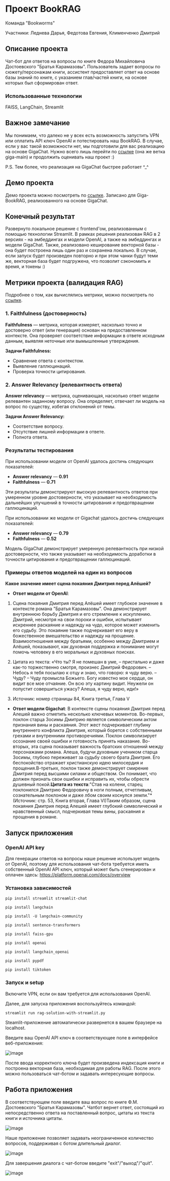 # Проект BookRAG

Команда "Bookworms"

Участники: Леднева Дарья, Федотова Евгения, Клименченко Дмитрий

## Описание проекта

Чат-бот для ответов на вопросы по книге Федора Михайловича Достоевского "Братья Карамазовы". Пользователь
задает вопросы по сюжету/персонажам книги, ассистент предоставляет ответ на основе базы знаний по книге, с указанием
глав/частей книги, на основе которых был сформирован ответ.

### Использованные технологии

FAISS, LangChain, Streamlit

## Важное замечание

Мы понимаем, что далеко не у всех есть возможность запустить VPN или оплатить API ключ OpenAI и потестировать наш BookRAG. В случае, если у вас такой возможности нет, мы подготовили для вас реализацию на основе GigaChat. Нужно всего лишь перейти по [ссылке](https://github.com/LadaNikitina/BookRAG/tree/giga-main) (она же ветка giga-main) и продолжить оценивать наш проект :) 

P.S. Тем более, что реализация на GigaChat быстрее работает ^_^

## Демо проекта

Демо проекта можно посмотреть по [ссылке](https://drive.google.com/file/d/1vo0ggH95uGgEKx4H_Fntg8SOLOCva6tk/view?usp=sharing). Записано для Giga-BookRAG, реализованного на основе GigaChat.

## Конечный результат

Развернуто локальное решение с frontend'ом, реализованным с помощью технологии Streamlit. В рамках решения реализован RAG в 2 версиях - на эмбеддингах и модели OpenAI, а также на эмбеддингах и модели GigaChat. Также, реализовано кеширование векторной базы - она будет построена лишь один раз и сохранена локально. В случае, если запуск будет произведен повторно и при этом чанки будут теми же, векторная база будет подгружена, что позволит сэкономить и время, и токены :)

## Метрики проекта (валидация RAG)

Подробнее о том, как вычислялись метрики, можно посмотреть по [ссылке](https://github.com/LadaNikitina/BookRAG/tree/metrics).

### **1. Faithfulness (достоверность)**  
**Faithfulness** — метрика, которая измеряет, насколько точно и достоверно ответ (или генерация) основан на предоставленном контексте. Она проверяет соответствие информации в ответе исходным данным, выявляя неточные или вымышленные утверждения.  

**Задачи Faithfulness:**  
- Сравнение ответа с контекстом.  
- Выявление галлюцинаций.  
- Проверка точности цитирования.  

### **2. Answer Relevancy (релевантность ответа)**  
**Answer relevancy** — метрика, оценивающая, насколько ответ модели релевантен заданному вопросу. Она определяет, отвечает ли модель на вопрос по существу, избегая отклонений от темы.  

**Задачи Answer Relevancy:**  
- Соответствие вопросу.  
- Отсутствие лишней информации в ответе.  
- Полнота ответа.  

### **Результаты тестирования**  
При использовании модели от OpenAI удалось достичь следующих показателей:  
- **Answer relevancy** — **0.91**  
- **Faithfulness** — **0.71**  

Эти результаты демонстрируют высокую релевантность ответов при умеренном уровне достоверности, что указывает на необходимость дальнейших улучшений в точности цитирования и предотвращении галлюцинаций.  

При использовании же модели от Gigachat удалось достичь следующих показателей:  
- **Answer relevancy** — **0.79**  
- **Faithfulness** — **0.52**

Модель GigaChat демонстрирует умеренную релевантность при низкой достоверности, что также указывает на необходимость доработки в точности цитирования и предотвращении галлюцинаций.

### **Примеры ответов моделей на один из вопросов** 
**Какое значение имеет сцена покаяния Дмитрия перед Алёшей?**
- **Ответ модели от OpenAI**:
1. Сцена покаяния Дмитрия перед Алёшей имеет глубокое значение в контексте романа "Братья Карамазовы". Она демонстрирует внутреннюю борьбу Дмитрия и его стремление к искуплению. Дмитрий, несмотря на свои пороки и ошибки, испытывает искреннее раскаяние и надежду на чудо, которое может изменить его судьбу. Это покаяние также подчеркивает его веру в божественное вмешательство и надежду на прощение. Взаимоотношения между братьями, особенно между Дмитрием и Алёшей, показывают, как духовная поддержка и понимание могут помочь человеку в его моральных и духовных поисках.

2. Цитата из текста: «Что ты? Я не помешан в уме, – пристально и даже как-то торжественно смотря, произнес Дмитрий Федорович. – Небось я тебя посылаю к отцу и знаю, что говорю: я чуду верю. – Чуду? – Чуду промысла Божьего. Богу известно мое сердце, он видит все мое отчаяние. Он всю эту картину видит. Неужели он попустит совершиться ужасу? Алеша, я чуду верю, иди!»

3. Источник: номер страницы 84, Книга третья, Глава V

- **Ответ модели Gigachat**:
В контексте сцены покаяния Дмитрия перед Алешей важно отметить несколько ключевых моментов. Во-первых, поклон старца Зосимы Дмитрию является символическим актом признания вины и раскаяния. Этот жест подчеркивает глубину внутреннего конфликта Дмитрия, который борется с собственными грехами и внутренними противоречиями. Поклон символизирует осознание своей ошибки и готовность принять наказание. Во-вторых, эта сцена показывает важность братских отношений между персонажами романа. Алеша, будучи духовным учеником старца Зосимы, глубоко переживает за судьбу своего брата Дмитрия. Его беспокойство отражает христианскую идею милосердия и прощения.В-третьих, поклон также демонстрирует смирение Дмитрия перед высшими силами и обществом. Он понимает, что должен признать свои ошибки и исправить их, чтобы обрести душевный покой.**Цитата из текста**:"Став на колени, старец поклонился Дмитрию Федоровичу в ноги полным, отчетливым, сознательным поклоном и даже лбом своим коснулся земли."*(Источник: стр. 53, Книга вторая, Глава VI)Таким образом, сцена покаяния Дмитрия перед Алешей имеет глубокий символический и нравственный смысл, подчеркивая темы вины, раскаяния и прощения в романе.

## Запуск приложения

### OpenAI API key

Для генерации ответов на вопросы наше решение использует модель от OpenAI, поэтому для использования чат-бота требуется
иметь собственный OpenAI API ключ, который может быть сгенерирован и оплачен
здесь: https://platform.openai.com/docs/overview

### Установка зависимостей

`pip install streamlit streamlit-chat`

`pip install langchain`

`pip install -U langchain-community`

`pip install sentence-transformers`

`pip install faiss-gpu`

`pip install openai`

`pip install langchain_openai`

`pip install pypdf`

`pip install tiktoken`

### Запуск и setup

Включите VPN, если он вам требуется для использования OpenAI.

Далее, для запуска приложения воспользуйтесь командой:

`streamlit run rag-solution-with-streamlit.py
`

Steamlit-приложение автоматически развернется в вашем браузере на localhost.

Введите ваш OpenAI API ключ в соответствующее поле в интерфейсе веб-приложения:

![image](https://github.com/user-attachments/assets/5202ed3c-2544-45a6-86a0-bf61630def07)

После ввода корректного ключа будет произведена индексация книги и построена векторная база, необходимая для работы RAG.
После этого можно пользоваться чат-ботом и задавать интересующие вопросы.

## Работа приложения

В соответствующем поле введите ваш вопрос по книге Ф.М. Достоевского "Братья Карамазовы". Чатбот вернет ответ, состоящий
из непосредственно ответа на поставленный вопрос, цитаты из текста книги и источника цитаты.

![image](https://github.com/user-attachments/assets/208760a1-9746-469f-8bcb-84a67c437d01)

Наше приложение позволяет задавать неограниченное количество вопросов, поддерживая с ботом длительный диалог.

![image](https://github.com/user-attachments/assets/5c36df10-5e66-444a-a642-0fe3a821f600)

Для завершения диалога с чат-ботом введите "exit"/"выход"/"quit".

![image](https://github.com/user-attachments/assets/db83adb6-632b-487f-9fbd-404ff3282352)
